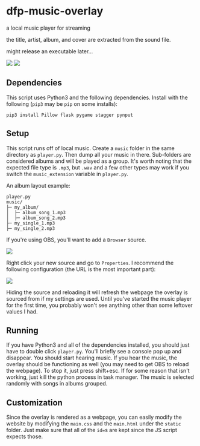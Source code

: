 # dfp-music-overlay
a local music player for streaming

the title, artist, album, and cover are extracted from the sound file.

might release an executable later...

![](https://i.ibb.co/bRgt2TL/overlay-tool.png)
![](https://i.ibb.co/r48LkXL/image.png)

## Dependencies

This script uses Python3 and the following dependencies. Install with the following (`pip3` may be `pip` on some installs):

`pip3 install Pillow flask pygame stagger pynput`

## Setup

This script runs off of local music. Create a `music` folder in the same directory as `player.py`. Then dump all your music in there. Sub-folders are considered albums and will be played as a group. It's worth noting that the expected file type is `.mp3`, but `.wav` and a few other types may work if you switch the `music_extension` variable in `player.py`.

An album layout example:
```
player.py
music/
├─ my_album/
│  ├─ album_song_1.mp3
│  ├─ album_song_2.mp3
├─ my_single_1.mp3
├─ my_single_2.mp3
```

If you're using OBS, you'll want to add a `Browser` source.

![](https://i.imgur.com/exBu426.png)

Right click your new source and go to `Properties`. I recommend the following configuration (the URL is the most important part):

![](https://i.imgur.com/FduOGuN.png)

Hiding the source and reloading it will refresh the webpage the overlay is sourced from if my settings are used. Until you've started the music player for the first time, you probably won't see anything other than some leftover values I had.

## Running

If you have Python3 and all of the dependencies installed, you should just have to double click `player.py`. You'll briefly see a console pop up and disappear. You should start hearing music. If you hear the music, the overlay should be functioning as well (you may need to get OBS to reload the webpage). To stop it, just press shift+esc. If for some reason that isn't working, just kill the python process in task manager. The music is selected randomly with songs in albums grouped.

## Customization

Since the overlay is rendered as a webpage, you can easily modify the website by modifying the `main.css` and the `main.html` under the `static` folder. Just make sure that all of the `id=`s are kept since the JS script expects those.
